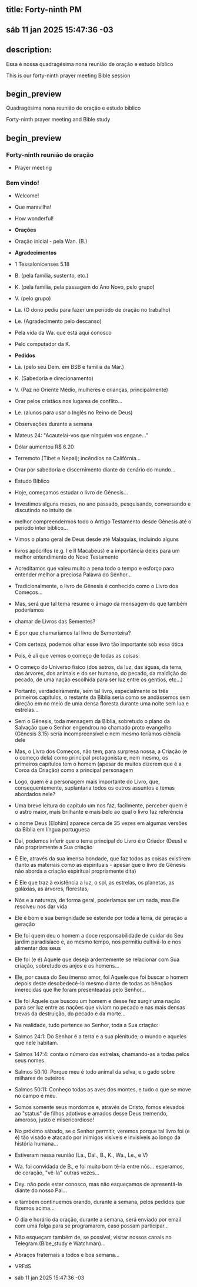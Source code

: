 ## title: Forty-ninth PM

## sáb 11 jan 2025 15:47:36 -03

## description:

Essa é nossa quadragésima nona reunião de oração e estudo bíblico

This is our forty-ninth prayer meeting Bible session

## begin_preview

Quadragésima nona reunião de oração e estudo bíblico

Forty-ninth prayer meeting and Bible study

## begin_preview

### Forty-ninth reunião de oração

- Prayer meeting

### Bem vindo!

- Welcome!
- Que maravilha!
- How wonderful!

- **Orações**
 
- Oração inicial - pela Wan. (B.)
 
- **Agradecimentos**

- 1 Tessalonicenses 5.18 
- B. (pela família, sustento, etc.) 
- K. (pela família, pela passagem do Ano Novo, pelo grupo)
- V. (pelo grupo)
- La. (O dono pediu para fazer um período de oração no trabalho)
- Le. (Agradecimento pelo descanso) 
- Pela vida da Wa. que está aqui conosco
- Pelo computador da K.

- **Pedidos**

- La. (pelo seu Dem. em BSB e família da Már.)
- K. (Sabedoria e direcionamento) 
- V. (Paz no Oriente Médio, mulheres e crianças, principalmente) 
- Orar pelos cristãos nos lugares de conflito...
- Le. (alunos para usar o Inglês no Reino de Deus)

- Observações durante a semana
- Mateus 24: "Acautelai-vos que ninguém vos engane..."
- Dólar aumentou R$ 6.20
- Terremoto (Tibet e Nepal); incêndios na Califórnia...
- Orar por sabedoria e discernimento diante do cenário do mundo... 

- Estudo Bíblico
 
- Hoje, começamos estudar o livro de Gênesis...
- Investimos alguns meses, no ano passado, pesquisando, conversando e discutindo no intuito de
- melhor compreendermos todo o Antigo Testamento desde Gênesis até o período inter bíblico...
- Vimos o plano geral de Deus desde até Malaquias, incluindo alguns 
- livros apócrifos (e.g. I e II Macabeus) e a importância deles para um melhor entendimento do Novo
Testamento
- Acreditamos que valeu muito a pena todo o tempo e esforço para entender
melhor a preciosa Palavra do Senhor...

- Tradicionalmente, o livro de Gênesis é conhecido como o Livro dos Começos...
- Mas, será que tal tema resume o âmago da mensagem do que também poderíamos
- chamar de Livros das Sementes?
- E por que chamaríamos tal livro de Sementeira?
- Com certeza, podemos olhar esse livro tão importante sob essa ótica
- Pois, é ali que vemos o começo de todas as coisas:
- O começo do Universo físico (dos astros, da luz, das águas, da terra, das árvores, dos
animais e do ser humano, do pecado, da maldição do pecado, de uma nação
escolhida para ser luz entre os gentios, etc...) 
- Portanto, verdadeiramente, sem tal livro, especialmente os três primeiros
capítulos, o restante da Bíblia seria como se andássemos sem direção em no meio
de uma densa floresta durante uma noite sem lua e estrelas...
- Sem o Gênesis, toda mensagem da Bíblia, sobretudo o plano da Salvação que o
Senhor engendrou no chamado proto evangelho (Gênesis 3.15) seria incompreensível
e nem mesmo teríamos ciência dele 
- Mas, o Livro dos Começos, não tem, para surpresa nossa, a Criação (e o começo
dela) como principal protagonista e, nem mesmo, os primeiros capítulos tem o homem (apesar
de muitos dizerem que é a Coroa da Criação) como a principal personagem 
- Logo, quem é a personagem mais importante do Livro, que, consequentemente,
suplantaria todos os outros assuntos e temas abordados nele?
- Uma breve leitura do capítulo um nos faz, facilmente, perceber quem é o astro
maior, mais brilhante e mais belo ao qual o livro faz referência
- o nome Deus (Elohim) aparece cerca de 35 vezes em algumas versões da Bíblia em
língua portuguesa
- Daí, podemos inferir que o tema principal do Livro é o Criador (Deus) e não
propriamente a Sua criação
- É Ele, através da sua imensa bondade, que faz todos as coisas existirem (tanto
as materiais como as espirituais - apesar que o livro de Gênesis não aborda a
criação espiritual propriamente dita)
- É Ele que traz à existência a luz, o sol, as estrelas, os planetas, as galáxias, as árvores, florestas,
- Nós e a natureza, de forma geral, poderíamos ser um nada, mas Ele resolveu nos
dar vida 
- Ele é bom e sua benignidade se estende por toda a terra, de geração a geração
- Ele foi quem deu o homem a doce responsabilidade de cuidar do Seu jardim
paradisíaco e, ao mesmo tempo, nos permitiu cultivá-lo e nos alimentar dos seus
- Ele foi (e é) Aquele que deseja ardentemente se relacionar com Sua criação,
sobretudo os anjos e os homens...
- Ele, por causa do Seu imenso amor, foi Aquele que foi buscar o homem depois
deste desobedecê-lo mesmo diante de todas as bênçãos imerecidas que lhe foram
presenteadas pelo Senhor... 
- Ele foi Aquele que buscou um homem e desse fez surgir uma nação para ser luz
entre as nações que viviam no pecado e nas mais densas trevas da destruição, do
pecado e da morte...
- Na realidade, tudo pertence ao Senhor, toda a Sua criação: 
- Salmos 24:1: Do Senhor é a terra e a sua plenitude; o mundo e aqueles que nele habitam.
- Salmos 147:4: conta o número das estrelas, chamando-as a todas pelos seus nomes.
- Salmos 50:10: Porque meu é todo animal da selva, e o gado sobre milhares de outeiros.
- Salmos 50:11: Conheço todas as aves dos montes, e tudo o que se move no campo é meu.
- Somos somente seus mordomos e, através de Cristo, fomos elevados ao "status"
de filhos adotivos e amados desse Deus tremendo, amoroso, justo e
misericordioso!

- No próximo sábado, se o Senhor permitir, veremos porque tal livro foi (e é) tão visado
e atacado por inimigos visíveis e invisíveis ao longo da história humana...

- Estiveram nessa reunião (La., Dal., B., K., Wa., Le., e V)
- Wa. foi convidada de B., e foi muito bom tê-la entre nós... esperamos, de
coração, "vê-la" outras vezes...
- Dey. não pode estar conosco, mas não esqueçamos de apresentá-la diante do
nosso Pai...
- e também continuemos orando, durante a semana, pelos pedidos que fizemos
acima...
- O dia e horário da oração, durante a semana, será enviado por email com uma
folga para se programarem, caso possam participar... 
- Não esqueçam também de, se possível, visitar nossos canais no Telegram
(Bibe_study e Watchman)...
- Abraços fraternais a todos e boa semana...
 
- VRFdS
- sáb 11 jan 2025 15:47:36 -03
 
